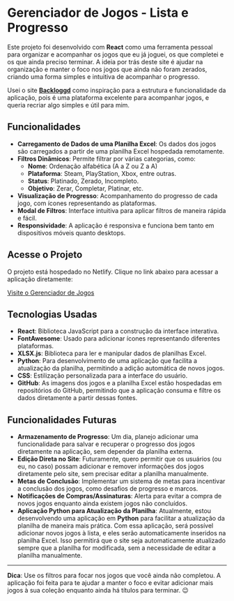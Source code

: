 # Gerenciador de Jogos - Lista e Progresso

Este projeto foi desenvolvido com **React** como uma ferramenta pessoal para organizar e acompanhar os jogos que eu já joguei, os que completei e os que ainda preciso terminar. A ideia por trás deste site é ajudar na organização e manter o foco nos jogos que ainda não foram zerados, criando uma forma simples e intuitiva de acompanhar o progresso.

Usei o site **[Backloggd](https://backloggd.com/)** como inspiração para a estrutura e funcionalidade da aplicação, pois é uma plataforma excelente para acompanhar jogos, e queria recriar algo simples e útil para mim.

## Funcionalidades

- **Carregamento de Dados de uma Planilha Excel**: Os dados dos jogos são carregados a partir de uma planilha Excel hospedada remotamente.
- **Filtros Dinâmicos**: Permite filtrar por várias categorias, como:
  - **Nome**: Ordenação alfabética (A a Z ou Z a A)
  - **Plataforma**: Steam, PlayStation, Xbox, entre outras.
  - **Status**: Platinado, Zerado, Incompleto.
  - **Objetivo**: Zerar, Completar, Platinar, etc.
- **Visualização de Progresso**: Acompanhamento do progresso de cada jogo, com ícones representando as plataformas.
- **Modal de Filtros**: Interface intuitiva para aplicar filtros de maneira rápida e fácil.
- **Responsividade**: A aplicação é responsiva e funciona bem tanto em dispositivos móveis quanto desktops.

## Acesse o Projeto

O projeto está hospedado no Netlify. Clique no link abaixo para acessar a aplicação diretamente:

[Visite o Gerenciador de Jogos](https://gametrackerzile.netlify.app/)

## Tecnologias Usadas

- **React**: Biblioteca JavaScript para a construção da interface interativa.
- **FontAwesome**: Usado para adicionar ícones representando diferentes plataformas.
- **XLSX.js**: Biblioteca para ler e manipular dados de planilhas Excel.
- **Python**: Para desenvolvimento de uma aplicação que facilita a atualização da planilha, permitindo a adição automática de novos jogos.
- **CSS**: Estilização personalizada para a interface do usuário.
- **GitHub**: As imagens dos jogos e a planilha Excel estão hospedadas em repositórios do GitHub, permitindo que a aplicação consuma e filtre os dados diretamente a partir dessas fontes.

## Funcionalidades Futuras

- **Armazenamento de Progresso**: Um dia, planejo adicionar uma funcionalidade para salvar e recuperar o progresso dos jogos diretamente na aplicação, sem depender da planilha externa.
- **Edição Direta no Site**: Futuramente, quero permitir que os usuários (ou eu, no caso) possam adicionar e remover informações dos jogos diretamente pelo site, sem precisar editar a planilha manualmente.
- **Metas de Conclusão**: Implementar um sistema de metas para incentivar a conclusão dos jogos, como desafios de progresso e marcos.
- **Notificações de Compras/Assinaturas**: Alerta para evitar a compra de novos jogos enquanto ainda existem jogos não concluídos.
- **Aplicação Python para Atualização da Planilha**: Atualmente, estou desenvolvendo uma aplicação em **Python** para facilitar a atualização da planilha de maneira mais prática. Com essa aplicação, será possível adicionar novos jogos à lista, e eles serão automaticamente inseridos na planilha Excel. Isso permitirá que o site seja automaticamente atualizado sempre que a planilha for modificada, sem a necessidade de editar a planilha manualmente.

---

**Dica**: Use os filtros para focar nos jogos que você ainda não completou. A aplicação foi feita para te ajudar a manter o foco e evitar adicionar mais jogos à sua coleção enquanto ainda há títulos para terminar. 😉

